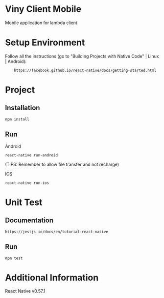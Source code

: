 # Viny Client Mobile

Mobile application for lambda client

# Setup Environment

Follow all the instructions (go to "Building Projects with Native Code" | Linux | Android):

        https://facebook.github.io/react-native/docs/getting-started.html

# Project

Installation
------------

    npm install

Run
---

Android

    react-native run-android

(TIPS: Remember to allow file transfer and not recharge)

IOS

    react-native run-ios

# Unit Test

Documentation
-------------

    https://jestjs.io/docs/en/tutorial-react-native

Run
---

    npm test
    
# Additional Information

React Native v0.57.1
